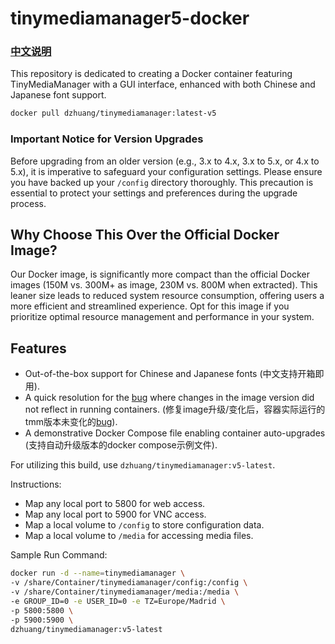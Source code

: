 # tinymediamanager5-docker


### [中文说明](https://github.com/dzhuang/tinymediamanager5-docker/wiki/%E4%B8%AD%E6%96%87%E8%AF%B4%E6%98%8E)

This repository is dedicated to creating a Docker container featuring TinyMediaManager with a GUI interface, enhanced with both Chinese and Japanese font support.

```bash
docker pull dzhuang/tinymediamanager:latest-v5
```

### Important Notice for Version Upgrades

Before upgrading from an older version (e.g., 3.x to 4.x, 3.x to 5.x, or 4.x to 5.x), it is imperative to safeguard your configuration settings. Please ensure you have backed up your `/config` directory thoroughly. This precaution is essential to protect your settings and preferences during the upgrade process.

## Why Choose This Over the Official Docker Image?

Our Docker image, is significantly more compact than the official Docker images (150M vs. 300M+ as image, 230M vs. 800M when extracted). This leaner size leads to reduced system resource consumption, offering users a more efficient and streamlined experience. Opt for this image if you prioritize optimal resource management and performance in your system.

## Features
- Out-of-the-box support for Chinese and Japanese fonts (中文支持开箱即用).
- A quick resolution for the [bug](https://github.com/dzhuang/tinymediamanager-docker/issues/13) where changes in the image version did not reflect in running containers. (修复image升级/变化后，容器实际运行的tmm版本未变化的[bug](https://github.com/dzhuang/tinymediamanager-docker/issues/13)).
- A demonstrative Docker Compose file enabling container auto-upgrades (支持自动升级版本的docker compose示例文件).

For utilizing this build, use `dzhuang/tinymediamanager:v5-latest`.

Instructions:
- Map any local port to 5800 for web access.
- Map any local port to 5900 for VNC access.
- Map a local volume to `/config` to store configuration data.
- Map a local volume to `/media` for accessing media files.

Sample Run Command:

```bash
docker run -d --name=tinymediamanager \
-v /share/Container/tinymediamanager/config:/config \
-v /share/Container/tinymediamanager/media:/media \
-e GROUP_ID=0 -e USER_ID=0 -e TZ=Europe/Madrid \
-p 5800:5800 \
-p 5900:5900 \
dzhuang/tinymediamanager:v5-latest
```
